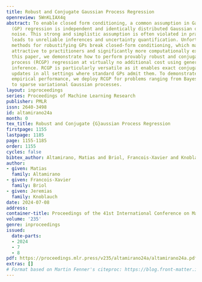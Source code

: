 ```yaml
---
title: Robust and Conjugate Gaussian Process Regression
openreview: 5WnKLIAX4q
abstract: To enable closed form conditioning, a common assumption in Gaussian process
  (GP) regression is independent and identically distributed Gaussian observation
  noise. This strong and simplistic assumption is often violated in practice, which
  leads to unreliable inferences and uncertainty quantification. Unfortunately, existing
  methods for robustifying GPs break closed-form conditioning, which makes them less
  attractive to practitioners and significantly more computationally expensive. In
  this paper, we demonstrate how to perform provably robust and conjugate Gaussian
  process (RCGP) regression at virtually no additional cost using generalised Bayesian
  inference. RCGP is particularly versatile as it enables exact conjugate closed form
  updates in all settings where standard GPs admit them. To demonstrate its strong
  empirical performance, we deploy RCGP for problems ranging from Bayesian optimisation
  to sparse variational Gaussian processes.
layout: inproceedings
series: Proceedings of Machine Learning Research
publisher: PMLR
issn: 2640-3498
id: altamirano24a
month: 0
tex_title: Robust and Conjugate {G}aussian Process Regression
firstpage: 1155
lastpage: 1185
page: 1155-1185
order: 1155
cycles: false
bibtex_author: Altamirano, Matias and Briol, Francois-Xavier and Knoblauch, Jeremias
author:
- given: Matias
  family: Altamirano
- given: Francois-Xavier
  family: Briol
- given: Jeremias
  family: Knoblauch
date: 2024-07-08
address:
container-title: Proceedings of the 41st International Conference on Machine Learning
volume: '235'
genre: inproceedings
issued:
  date-parts:
  - 2024
  - 7
  - 8
pdf: https://proceedings.mlr.press/v235/altamirano24a/altamirano24a.pdf
extras: []
# Format based on Martin Fenner's citeproc: https://blog.front-matter.io/posts/citeproc-yaml-for-bibliographies/
---
```

